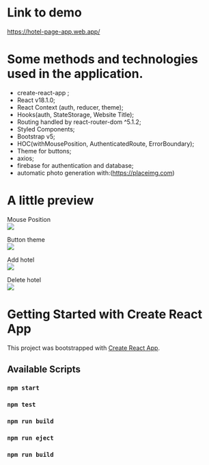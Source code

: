 # Link to demo 
https://hotel-page-app.web.app/ 

# Some methods and technologies used in the application.

- create-react-app ;
- React v18.1.0;
- React Context (auth, reducer, theme);
- Hooks(auth, StateStorage, Website Title);
- Routing handled by react-router-dom ^5.1.2;
- Styled Components;
- Bootstrap v5;
- HOC(withMousePosition, AuthenticatedRoute, ErrorBoundary);
- Theme for buttons;
- axios;
- firebase for authentication and database;
- automatic photo generation with:(https://placeimg.com)

# A little preview
Mouse Position</br>
![](https://github.com/RWojcikowski/gifs-Repo/blob/main/mouse%20position.gif)

Button theme</br>
![](https://github.com/RWojcikowski/gifs-Repo/blob/main/button%20theme%20.gif)

Add hotel</br>
![](https://github.com/RWojcikowski/gifs-Repo/blob/main/Add%20hotel.gif)

Delete hotel</br>
![]( https://github.com/RWojcikowski/gifs-Repo/blob/main/delete%20hotel.gif)


# Getting Started with Create React App

This project was bootstrapped with [Create React App](https://github.com/facebook/create-react-app).

## Available Scripts

### `npm start`

### `npm test`

### `npm run build`

### `npm run eject`

### `npm run build` 

